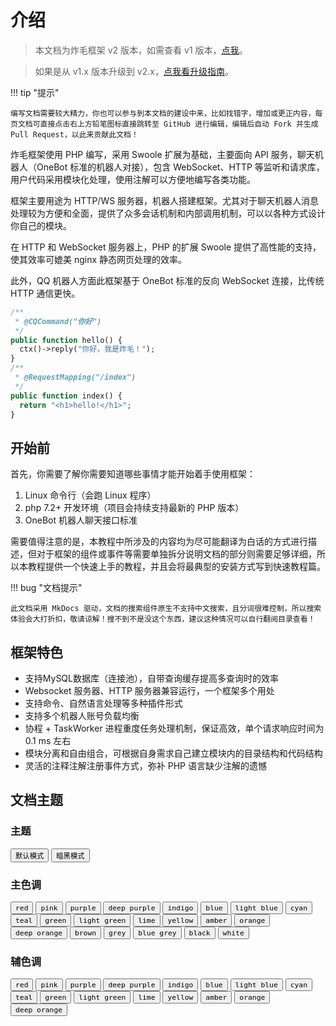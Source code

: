 # 介绍

> 本文档为炸毛框架 v2 版本，如需查看 v1 版本，[点我](https://docs-v1.zhamao.xin/)。

> 如果是从 v1.x 版本升级到 v2.x，[点我看升级指南](/advanced/to-v2/)。

!!! tip "提示"
	
	编写文档需要较大精力，你也可以参与到本文档的建设中来，比如找错字，增加或更正内容，每页文档可直接点击右上方铅笔图标直接跳转至 GitHub 进行编辑，编辑后自动 Fork 并生成 Pull Request，以此来贡献此文档！

炸毛框架使用 PHP 编写，采用 Swoole 扩展为基础，主要面向 API 服务，聊天机器人（OneBot 标准的机器人对接），包含 WebSocket、HTTP 等监听和请求库，用户代码采用模块化处理，使用注解可以方便地编写各类功能。

框架主要用途为 HTTP/WS 服务器，机器人搭建框架。尤其对于聊天机器人消息处理较为方便和全面，提供了众多会话机制和内部调用机制，可以以各种方式设计你自己的模块。

在 HTTP 和 WebSocket 服务器上，PHP 的扩展 Swoole 提供了高性能的支持，使其效率可媲美 nginx 静态网页处理的效率。

此外，QQ 机器人方面此框架基于 OneBot 标准的反向 WebSocket 连接，比传统 HTTP 通信更快。

```php
/**
 * @CQCommand("你好")
 */
public function hello() {
  ctx()->reply("你好，我是炸毛！");
}
/**
 * @RequestMapping("/index")
 */
public function index() {
  return "<h1>hello!</h1>";
}
```



## 开始前

首先，你需要了解你需要知道哪些事情才能开始着手使用框架：

1. Linux 命令行（会跑 Linux 程序）
2. php 7.2+ 开发环境（项目会持续支持最新的 PHP 版本）
4. OneBot 机器人聊天接口标准

需要值得注意的是，本教程中所涉及的内容均为尽可能翻译为白话的方式进行描述，但对于框架的组件或事件等需要单独拆分说明文档的部分则需要足够详细，所以本教程提供一个快速上手的教程，并且会将最典型的安装方式写到快速教程篇。

!!! bug "文档提示"

    此文档采用 MkDocs 驱动，文档的搜索组件原生不支持中文搜索，且分词很难控制，所以搜索体验会大打折扣，敬请谅解！搜不到不是没这个东西，建议这种情况可以自行翻阅目录查看！


## 框架特色

- 支持MySQL数据库（连接池），自带查询缓存提高多查询时的效率
- Websocket 服务器、HTTP 服务器兼容运行，一个框架多个用处
- 支持命令、自然语言处理等多种插件形式
- 支持多个机器人账号负载均衡
- 协程 + TaskWorker 进程重度任务处理机制，保证高效，单个请求响应时间为 0.1 ms 左右
- 模块分离和自由组合，可根据自身需求自己建立模块内的目录结构和代码结构
- 灵活的注释注解注册事件方式，弥补 PHP 语言缺少注解的遗憾

## 文档主题

### 主题

<div class="tx-switch">
  <button data-md-color-scheme="default"><code>默认模式</code></button>
  <button data-md-color-scheme="slate"><code>暗黑模式</code></button>
</div>

<script>
  var buttons = document.querySelectorAll("button[data-md-color-scheme]");
  buttons.forEach(function(button) {
    button.addEventListener("click", function() {
      var attr = this.getAttribute("data-md-color-scheme");
      setCookie("_theme", attr);
      document.body.setAttribute("data-md-color-scheme", attr);
      var name = document.querySelector("#__code_0 code span:nth-child(7)");
      name.textContent = attr;
    })
  })
</script>

### 主色调

<div class="tx-switch">
  <button data-md-color-primary="red"><code>red</code></button>
  <button data-md-color-primary="pink"><code>pink</code></button>
  <button data-md-color-primary="purple"><code>purple</code></button>
  <button data-md-color-primary="deep-purple"><code>deep purple</code></button>
  <button data-md-color-primary="indigo"><code>indigo</code></button>
  <button data-md-color-primary="blue"><code>blue</code></button>
  <button data-md-color-primary="light-blue"><code>light blue</code></button>
  <button data-md-color-primary="cyan"><code>cyan</code></button>
  <button data-md-color-primary="teal"><code>teal</code></button>
  <button data-md-color-primary="green"><code>green</code></button>
  <button data-md-color-primary="light-green"><code>light green</code></button>
  <button data-md-color-primary="lime"><code>lime</code></button>
  <button data-md-color-primary="yellow"><code>yellow</code></button>
  <button data-md-color-primary="amber"><code>amber</code></button>
  <button data-md-color-primary="orange"><code>orange</code></button>
  <button data-md-color-primary="deep-orange"><code>deep orange</code></button>
  <button data-md-color-primary="brown"><code>brown</code></button>
  <button data-md-color-primary="grey"><code>grey</code></button>
  <button data-md-color-primary="blue-grey"><code>blue grey</code></button>
  <button data-md-color-primary="black"><code>black</code></button>
  <button data-md-color-primary="white"><code>white</code></button>
</div>

### 辅色调

<div class="tx-switch"> <button data-md-color-accent="red"><code>red</code></button> <button data-md-color-accent="pink"><code>pink</code></button> <button data-md-color-accent="purple"><code>purple</code></button> <button data-md-color-accent="deep-purple"><code>deep purple</code></button> <button data-md-color-accent="indigo"><code>indigo</code></button> <button data-md-color-accent="blue"><code>blue</code></button> <button data-md-color-accent="light-blue"><code>light blue</code></button> <button data-md-color-accent="cyan"><code>cyan</code></button> <button data-md-color-accent="teal"><code>teal</code></button> <button data-md-color-accent="green"><code>green</code></button> <button data-md-color-accent="light-green"><code>light green</code></button> <button data-md-color-accent="lime"><code>lime</code></button> <button data-md-color-accent="yellow"><code>yellow</code></button> <button data-md-color-accent="amber"><code>amber</code></button> <button data-md-color-accent="orange"><code>orange</code></button> <button data-md-color-accent="deep-orange"><code>deep orange</code></button> </div>

<script>
  var buttons = document.querySelectorAll("button[data-md-color-primary]")
  buttons.forEach(function(button) {
    button.addEventListener("click", function() {
      var attr = this.getAttribute("data-md-color-primary")
      setCookie("_primary_color", attr)
      document.body.setAttribute("data-md-color-primary", attr)
      var name = document.querySelector("#__code_2 code span:nth-child(7)")
      name.textContent = attr.replace("-", " ")
    })
  })
</script>

<script>
  var buttons2 = document.querySelectorAll("button[data-md-color-accent]")
  buttons2.forEach(function(button) {
    button.addEventListener("click", function() {
      var attr = this.getAttribute("data-md-color-accent")
      setCookie("_accent_color", attr)
      document.body.setAttribute("data-md-color-accent", attr)
      var name = document.querySelector("#__code_3 code span:nth-child(7)")
      name.textContent = attr.replace("-", " ")
    })
  })
</script>
